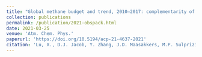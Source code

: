 ```yaml
---
title: "Global methane budget and trend, 2010–2017: complementarity of inverse analyses using in situ (GLOBALVIEW plus CH4 ObsPack) and satellite (GOSAT) observations"
collection: publications
permalink: /publication/2021-obspack.html
date: 2021-03-25
venue: 'Atm. Chem. Phys.'
paperurl: 'https://doi.org/10.5194/acp-21-4637-2021'
citation: 'Lu, X., D.J. Jacob, Y. Zhang, J.D. Maasakkers, M.P. Sulprizio, L. Shen, Z. Qu, T.R. Scarpelli, H. Nesser, <strong>R.M. Yantosca</strong>, J. Sheng, A. Andrews, R.J. Parker, H. Boesch, A.A. Bloom, S. Ma, <i>Atmos. Chem. Phys.</i>, 21, 4637–4657, 2021'
---
```

